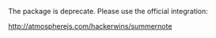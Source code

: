 The package is deprecate. Please use the official integration:

http://atmospherejs.com/hackerwins/summernote
